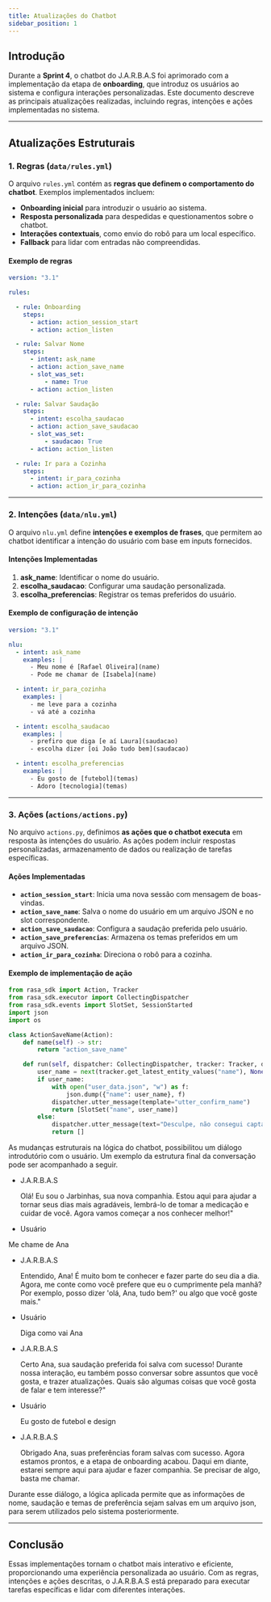 ```yaml
---
title: Atualizações do Chatbot
sidebar_position: 1
---
```


## Introdução

Durante a **Sprint 4**, o chatbot do J.A.R.B.A.S foi aprimorado com a implementação da etapa de **onboarding**, que introduz os usuários ao sistema e configura interações personalizadas. Este documento descreve as principais atualizações realizadas, incluindo regras, intenções e ações implementadas no sistema.

---

## Atualizações Estruturais

### 1. Regras (`data/rules.yml`)

O arquivo `rules.yml` contém as **regras que definem o comportamento do chatbot**. Exemplos implementados incluem:

- **Onboarding inicial** para introduzir o usuário ao sistema.
- **Resposta personalizada** para despedidas e questionamentos sobre o chatbot.
- **Interações contextuais**, como envio do robô para um local específico.
- **Fallback** para lidar com entradas não compreendidas.

#### Exemplo de regras

```yaml
version: "3.1"

rules:

  - rule: Onboarding
    steps:
      - action: action_session_start
      - action: action_listen 

  - rule: Salvar Nome
    steps:
      - intent: ask_name
      - action: action_save_name
      - slot_was_set:
          - name: True
      - action: action_listen 

  - rule: Salvar Saudação
    steps:
      - intent: escolha_saudacao
      - action: action_save_saudacao
      - slot_was_set:
          - saudacao: True
      - action: action_listen 

  - rule: Ir para a Cozinha
    steps:
      - intent: ir_para_cozinha
      - action: action_ir_para_cozinha
```

---

### 2. Intenções (`data/nlu.yml`)

O arquivo `nlu.yml` define **intenções e exemplos de frases**, que permitem ao chatbot identificar a intenção do usuário com base em inputs fornecidos.

#### Intenções Implementadas

1. **ask_name**: Identificar o nome do usuário.
2. **escolha_saudacao**: Configurar uma saudação personalizada.
3. **escolha_preferencias**: Registrar os temas preferidos do usuário.

#### Exemplo de configuração de intenção

```yaml
version: "3.1"

nlu:
  - intent: ask_name
    examples: |
      - Meu nome é [Rafael Oliveira](name)
      - Pode me chamar de [Isabela](name)

  - intent: ir_para_cozinha
    examples: |
      - me leve para a cozinha
      - vá até a cozinha

  - intent: escolha_saudacao
    examples: |
      - prefiro que diga [e aí Laura](saudacao)
      - escolha dizer [oi João tudo bem](saudacao)

  - intent: escolha_preferencias
    examples: |
      - Eu gosto de [futebol](temas)
      - Adoro [tecnologia](temas)
```

---

### 3. Ações (`actions/actions.py`)

No arquivo `actions.py`, definimos **as ações que o chatbot executa** em resposta às intenções do usuário. As ações podem incluir respostas personalizadas, armazenamento de dados ou realização de tarefas específicas.

#### Ações Implementadas

- **`action_session_start`**: Inicia uma nova sessão com mensagem de boas-vindas.
- **`action_save_name`**: Salva o nome do usuário em um arquivo JSON e no slot correspondente.
- **`action_save_saudacao`**: Configura a saudação preferida pelo usuário.
- **`action_save_preferencias`**: Armazena os temas preferidos em um arquivo JSON.
- **`action_ir_para_cozinha`**: Direciona o robô para a cozinha.

#### Exemplo de implementação de ação

```python
from rasa_sdk import Action, Tracker
from rasa_sdk.executor import CollectingDispatcher
from rasa_sdk.events import SlotSet, SessionStarted
import json
import os

class ActionSaveName(Action):
    def name(self) -> str:
        return "action_save_name"

    def run(self, dispatcher: CollectingDispatcher, tracker: Tracker, domain: dict):
        user_name = next(tracker.get_latest_entity_values("name"), None)
        if user_name:
            with open("user_data.json", "w") as f:
                json.dump({"name": user_name}, f)
            dispatcher.utter_message(template="utter_confirm_name")
            return [SlotSet("name", user_name)]
        else:
            dispatcher.utter_message(text="Desculpe, não consegui captar o nome. Pode repetir?")
            return []
```

As mudanças estruturais na lógica do chatbot, possibilitou um diálogo introdutório com o usuário. Um exemplo da estrutura final da conversação pode ser acompanhado a seguir.

- J.A.R.B.A.S

  Olá! Eu sou o Jarbinhas, sua nova companhia. Estou aqui para ajudar a tornar seus dias mais agradáveis, lembrá-lo de tomar a medicação e cuidar de você. Agora vamos começar a nos conhecer melhor!"

- Usuário

 Me chame de Ana

- J.A.R.B.A.S

  Entendido, Ana! É muito bom te conhecer e fazer parte do seu dia a dia. Agora, me conte como você prefere que eu o cumprimente pela manhã? Por exemplo,
  posso dizer 'olá, Ana, tudo bem?' ou algo que você goste mais."

- Usuário

  Diga como vai Ana

- J.A.R.B.A.S

  Certo Ana, sua saudação preferida foi salva com sucesso! Durante nossa interação, eu também posso conversar sobre assuntos que você gosta, 
  e trazer atualizações. Quais são algumas coisas que você gosta de falar e tem interesse?"

- Usuário

  Eu gosto de futebol e design

- J.A.R.B.A.S

  Obrigado Ana, suas preferências foram salvas com sucesso. Agora estamos prontos, e a etapa de onboarding acabou.
  Daqui em diante, estarei sempre aqui para ajudar e fazer companhia. Se precisar de algo, basta me chamar.


Durante esse diálogo, a lógica aplicada permite que as informações de nome, saudação e temas de preferência sejam salvas em um arquivo json, para serem utilizados pelo sistema posteriormente.


---

## Conclusão

Essas implementações tornam o chatbot mais interativo e eficiente, proporcionando uma experiência personalizada ao usuário. Com as regras, intenções e ações descritas, o J.A.R.B.A.S está preparado para executar tarefas específicas e lidar com diferentes interações.
